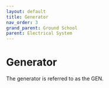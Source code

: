 ```yaml
---
layout: default
title: Generator
nav_order: 3
grand_parent: Ground School
parent: Electrical System
---
```


# Generator

The generator is referred to as the GEN. 


